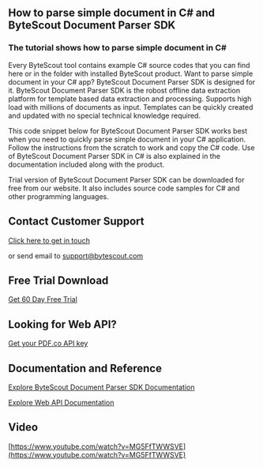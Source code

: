 ## How to parse simple document in C# and ByteScout Document Parser SDK

### The tutorial shows how to parse simple document in C#

Every ByteScout tool contains example C# source codes that you can find here or in the folder with installed ByteScout product. Want to parse simple document in your C# app? ByteScout Document Parser SDK is designed for it. ByteScout Document Parser SDK is the robost offline data extraction platform for template based data extraction and processing. Supports high load with millions of documents as input. Templates can be quickly created and updated with no special technical knowledge required.

This code snippet below for ByteScout Document Parser SDK works best when you need to quickly parse simple document in your C# application. Follow the instructions from the scratch to work and copy the C# code. Use of ByteScout Document Parser SDK in C# is also explained in the documentation included along with the product.

Trial version of ByteScout Document Parser SDK can be downloaded for free from our website. It also includes source code samples for C# and other programming languages.

## Contact Customer Support

[Click here to get in touch](https://bytescout.zendesk.com/hc/en-us/requests/new?subject=ByteScout%20Document%20Parser%20SDK%20Question)

or send email to [support@bytescout.com](mailto:support@bytescout.com?subject=ByteScout%20Document%20Parser%20SDK%20Question) 

## Free Trial Download

[Get 60 Day Free Trial](https://bytescout.com/download/web-installer?utm_source=github-readme)

## Looking for Web API? 

[Get your PDF.co API key](https://pdf.co/documentation/api?utm_source=github-readme)

## Documentation and Reference

[Explore ByteScout Document Parser SDK Documentation](https://bytescout.com/documentation/index.html?utm_source=github-readme)

[Explore Web API Documentation](https://pdf.co/documentation/api?utm_source=github-readme)

## Video

[https://www.youtube.com/watch?v=MG5FfTWWSVE](https://www.youtube.com/watch?v=MG5FfTWWSVE)